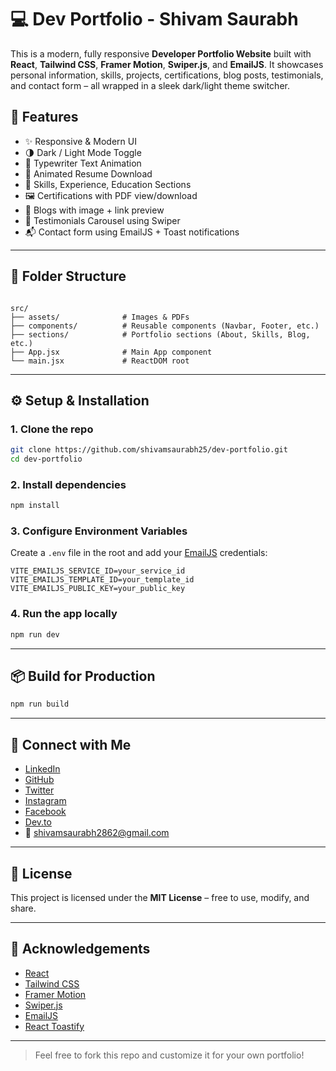 # 💻 Dev Portfolio - Shivam Saurabh

This is a modern, fully responsive **Developer Portfolio Website** built with **React**, **Tailwind CSS**, **Framer Motion**, **Swiper.js**, and **EmailJS**. It showcases personal information, skills, projects, certifications, blog posts, testimonials, and contact form – all wrapped in a sleek dark/light theme switcher.

## 🚀 Features

- ✨ Responsive & Modern UI
- 🌗 Dark / Light Mode Toggle
- 🧠 Typewriter Text Animation
- 📜 Animated Resume Download
- 🧰 Skills, Experience, Education Sections
- 🖼️ Certifications with PDF view/download
- 📝 Blogs with image + link preview
- 💬 Testimonials Carousel using Swiper
- 📬 Contact form using EmailJS + Toast notifications

---

## 📁 Folder Structure

```

src/
├── assets/              # Images & PDFs
├── components/          # Reusable components (Navbar, Footer, etc.)
├── sections/            # Portfolio sections (About, Skills, Blog, etc.)
├── App.jsx              # Main App component
└── main.jsx             # ReactDOM root

````

---

## ⚙️ Setup & Installation

### 1. Clone the repo

````bash
git clone https://github.com/shivamsaurabh25/dev-portfolio.git
cd dev-portfolio
````

### 2. Install dependencies

````bash
npm install
````

### 3. Configure Environment Variables

Create a `.env` file in the root and add your [EmailJS](https://www.emailjs.com/) credentials:

````env
VITE_EMAILJS_SERVICE_ID=your_service_id
VITE_EMAILJS_TEMPLATE_ID=your_template_id
VITE_EMAILJS_PUBLIC_KEY=your_public_key
````

### 4. Run the app locally

````bash
npm run dev
````

---

## 📦 Build for Production

````bash
npm run build
````

---

## 🔗 Connect with Me

* [LinkedIn](https://linkedin.com/in/shivamsaurabh25)
* [GitHub](https://github.com/shivamsaurabh25)
* [Twitter](https://twitter.com/shivamsaurabh25)
* [Instagram](https://instagram.com/shivamsaurabh25)
* [Facebook](https://facebook.com/shivam.saurabh.714)
* [Dev.to](https://dev.to/shivamsaurabh25)
* 📧 [shivamsaurabh2862@gmail.com](mailto:shivamsaurabh2862@gmail.com)

---

## 📝 License

This project is licensed under the **MIT License** – free to use, modify, and share.

---

## 🙏 Acknowledgements

* [React](https://reactjs.org/)
* [Tailwind CSS](https://tailwindcss.com/)
* [Framer Motion](https://www.framer.com/motion/)
* [Swiper.js](https://swiperjs.com/)
* [EmailJS](https://emailjs.com/)
* [React Toastify](https://fkhadra.github.io/react-toastify/)

---

> Feel free to fork this repo and customize it for your own portfolio!